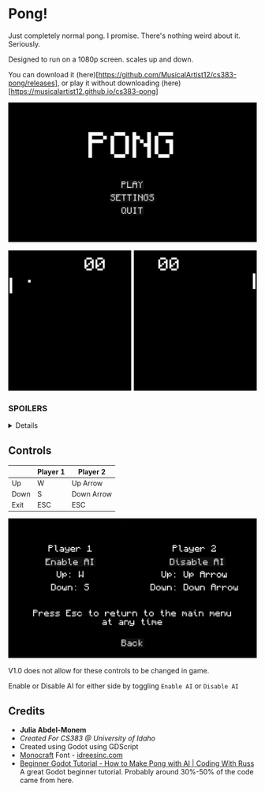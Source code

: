 # Pong!

Just completely normal pong. I promise. There's nothing weird about it. Seriously.

Designed to run on a 1080p screen. scales up and down.

You can download it (here)[https://github.com/MusicalArtist12/cs383-pong/releases], or play it without downloading (here)[https://musicalartist12.github.io/cs383-pong]

![Main Menu](images/MainMenu.png)

![Normal](images/Normal.png)

### SPOILERS
<details>
This isn't normal pong. On the 4th time a ball passes through the center line, it splits into two. Oh, and if two collide, they both break up into two each.

The balls change color as they pass through the center line. White -> Green -> Yellow -> Red.

![Abnormal](images/Abnormal.png)

![Fission](images/Fission.png)

*(This. This Is what happens if `MAX_SPLITS` is too large)*


</details>

## Controls
|  | Player 1 | Player 2 |
| --- | --- | --- |
| Up | W | Up Arrow | 
| Down | S | Down Arrow | 
| Exit | ESC | ESC | 

![Settings](images/Settings.png)

V1.0 does not allow for these controls to be changed in game. 

Enable or Disable AI for either side by toggling `Enable AI` or `Disable AI`

## Credits
- **Julia Abdel-Monem**
- *Created For CS383 @ University of Idaho*
- Created using Godot using GDScript
- [Monocraft](https://github.com/IdreesInc/Monocraft) Font - [idreesinc.com](https://idreesinc.com)
- [Beginner Godot Tutorial - How to Make Pong with AI | Coding With Russ](https://www.youtube.com/watch?v=Xq9AyhX8HUc) A great Godot beginner tutorial. Probably around 30%-50% of the code came from here. 

